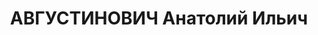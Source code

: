 ---
title: АВГУСТИНОВИЧ Анатолий Ильич
description: 'Род. в 1904, Витебская обл., г. Орша, русский, обр.: высшее, член/канд.
  в члены ВКП(б). Проживал: Минская обл., Минск, ул. Проводная, д. 6, кв. 4. Начальник,
  Управление строительных работ № 93

  Арестован 10.07.1937. Обв. по ст. 69, 70, 76 УК БССР - член а/с военно-фашистского
  заговора. Приговор: ВК ВС СССР, 29.10.1937 – ВМН с конфискацией имущества. Расстрелян
  30.10.1937, Минск.

  Реабилитирован ВК ВС СССР 10.08.1957'
---